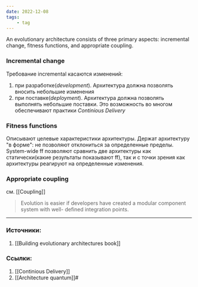 ```yaml
---
date: 2022-12-08
tags:
    - tag
---
```


An evolutionary architecture consists of three primary aspects: incremental change, fitness functions, and appropriate coupling.

### Incremental change

Требование incremental касаются изменений:
1. при разработке(*development*). Архитектура должна позволять вносить небольшие изменения
1. при поставке(*deployment*). Архитектура должна позволять выполнять небольшие поставки. Это возможность во многом обеспечивают практики *Continious Delivery*

### Fitness functions

Описывают целевые характеристики архитектуры. Держат архитектуру "в форме": не позволяют отклониться за определенные пределы. System-wide ff позволяют сравнить  две архитектуры как статически(какие результаты показывают ff), так и с точки зрения как архитектуры реагируют на определенные изменения.

### Appropriate coupling

см. [[Coupling]]


> Evolution is easier if developers have created a modular component system with well- defined integration points.

---

### Источники:
1. [[Building evolutionary architectures book]]

### Ссылки:
1. [[Continious Delivery]]
1. [[Architecture quantum]]#